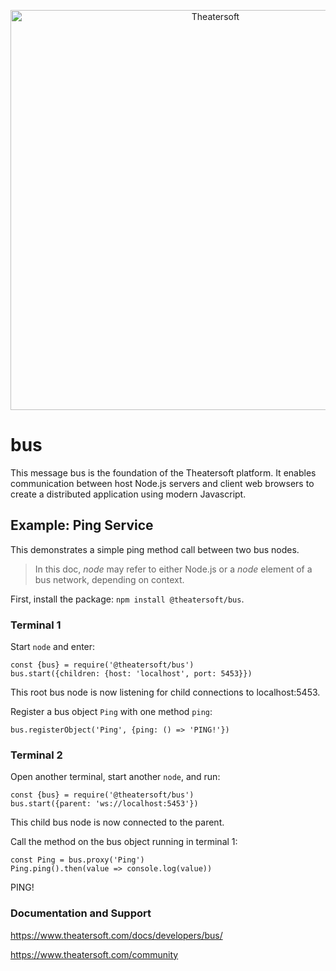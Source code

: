 <p align="center">
<a href="https://www.theatersoft.com">
<img alt="Theatersoft" title="Theatersoft" src="https://www.theatersoft.com/images/theatersoft-logo-text.svg" width="640">
</a>
</p>

# bus
This message bus is the foundation of the Theatersoft platform. It enables communication between host Node.js servers and client web browsers to create a distributed application using modern Javascript.

## Example: Ping Service
This demonstrates a simple ping method call between two bus nodes. 
>In this doc, *node* may refer to either Node.js or a *node* element of a bus network, depending on context.

First, install the package: `npm install @theatersoft/bus`.

### Terminal 1
Start `node` and enter:
```
const {bus} = require('@theatersoft/bus')
bus.start({children: {host: 'localhost', port: 5453}})
```
This root bus node is now listening for child connections to localhost:5453.

Register a bus object `Ping` with one method `ping`:  

```
bus.registerObject('Ping', {ping: () => 'PING!'})
```

### Terminal 2
Open another terminal, start another `node`, and run:
```
const {bus} = require('@theatersoft/bus')
bus.start({parent: 'ws://localhost:5453'})

```
This child bus node is now connected to the parent.

Call the method on the bus object running in terminal 1:
```
const Ping = bus.proxy('Ping')
Ping.ping().then(value => console.log(value))
```
PING!

### Documentation and Support

https://www.theatersoft.com/docs/developers/bus/

https://www.theatersoft.com/community
